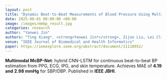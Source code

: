 ```yaml
---
layout: post
title: "Dynamic Beat-to-Beat Measurements of Blood Pressure Using Multimodal Physiological Signals and a Hybrid CNN-LSTM Model"
date: 2025-08-01 00:00:00 +00:00
image: /images/mmbp_result.jpg
categories: research
author: "Yanwei Jin"
authors: "Ting Xiang*, <strong>Yanwei Jin*</strong>, Zijun Liu, Lei Clifton, David A. Clifton, Yiming Zhang"
venue: "IEEE Journal of Biomedical and Health Informatics"
paper: https://ieeexplore.ieee.org/abstract/document/11118952/
---
```

**Multimodal McBP-Net**: hybrid CNN-LSTM for continuous beat-to-beat BP estimation from PPG, ECG, IPG, and skin temperature. Achieves MAE of **4.19 and 2.98 mmHg** for SBP/DBP. Published in **IEEE JBHI**.
